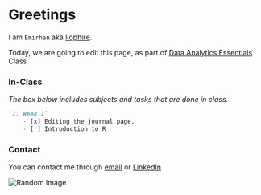 # Greetings

I am `Emirhan` aka [liophire](https://github.com/liophire).

Today, we are going to edit this page, as part of [Data Analytics Essentials](https://mef-bda503.github.io/) Class

### In-Class

_The box below includes subjects and tasks that are done in class._

```markdown
`1. Week 1`
    - [x] Editing the journal page.
    - [ ] Introduction to R


```


### Contact

You can contact me through [email](mailto:sahinem@mef.edu.tr) or [LinkedIn](https://www.linkedin.com/in/emirhan-sahin/)

![Random Image](https://www.brightbits.co/wp-content/uploads/2019/05/lipsum.png)

